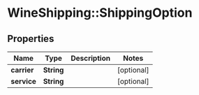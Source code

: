 # WineShipping::ShippingOption

## Properties
Name | Type | Description | Notes
------------ | ------------- | ------------- | -------------
**carrier** | **String** |  | [optional] 
**service** | **String** |  | [optional] 

